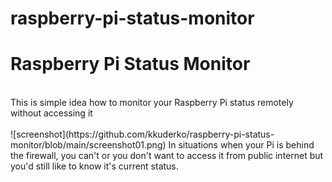 # raspberry-pi-status-monitor
<h1>Raspberry Pi Status Monitor</h1><br>
This is simple idea how to monitor your Raspberry Pi status remotely without accessing it<br><br>
![screenshot](https://github.com/kkuderko/raspberry-pi-status-monitor/blob/main/screenshot01.png)
In situations when your Pi is behind the firewall, you can't or you don't want to access it from public internet but you'd still like to know it's current status.<br>

